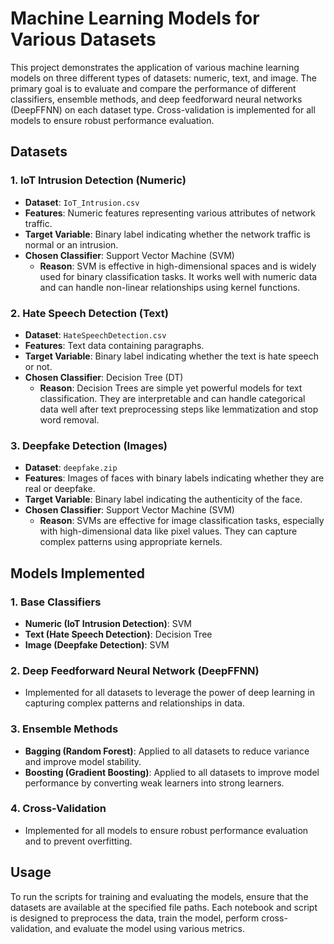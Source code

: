 # Machine Learning Models for Various Datasets

This project demonstrates the application of various machine learning models on three different types of datasets: numeric, text, and image. The primary goal is to evaluate and compare the performance of different classifiers, ensemble methods, and deep feedforward neural networks (DeepFFNN) on each dataset type. Cross-validation is implemented for all models to ensure robust performance evaluation.

## Datasets

### 1. IoT Intrusion Detection (Numeric)
- **Dataset**: `IoT_Intrusion.csv`
- **Features**: Numeric features representing various attributes of network traffic.
- **Target Variable**: Binary label indicating whether the network traffic is normal or an intrusion.
- **Chosen Classifier**: Support Vector Machine (SVM)
  - **Reason**: SVM is effective in high-dimensional spaces and is widely used for binary classification tasks. It works well with numeric data and can handle non-linear relationships using kernel functions.

### 2. Hate Speech Detection (Text)
- **Dataset**: `HateSpeechDetection.csv`
- **Features**: Text data containing paragraphs.
- **Target Variable**: Binary label indicating whether the text is hate speech or not.
- **Chosen Classifier**: Decision Tree (DT)
  - **Reason**: Decision Trees are simple yet powerful models for text classification. They are interpretable and can handle categorical data well after text preprocessing steps like lemmatization and stop word removal.

### 3. Deepfake Detection (Images)
- **Dataset**: `deepfake.zip`
- **Features**: Images of faces with binary labels indicating whether they are real or deepfake.
- **Target Variable**: Binary label indicating the authenticity of the face.
- **Chosen Classifier**: Support Vector Machine (SVM)
  - **Reason**: SVMs are effective for image classification tasks, especially with high-dimensional data like pixel values. They can capture complex patterns using appropriate kernels.

## Models Implemented

### 1. Base Classifiers
- **Numeric (IoT Intrusion Detection)**: SVM
- **Text (Hate Speech Detection)**: Decision Tree
- **Image (Deepfake Detection)**: SVM

### 2. Deep Feedforward Neural Network (DeepFFNN)
- Implemented for all datasets to leverage the power of deep learning in capturing complex patterns and relationships in data.

### 3. Ensemble Methods
- **Bagging (Random Forest)**: Applied to all datasets to reduce variance and improve model stability.
- **Boosting (Gradient Boosting)**: Applied to all datasets to improve model performance by converting weak learners into strong learners.

### 4. Cross-Validation
- Implemented for all models to ensure robust performance evaluation and to prevent overfitting.

## Usage

To run the scripts for training and evaluating the models, ensure that the datasets are available at the specified file paths. Each notebook and script is designed to preprocess the data, train the model, perform cross-validation, and evaluate the model using various metrics.

